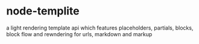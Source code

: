 # node-templite
a light rendering template api which features placeholders, partials, blocks, block flow and rewndering for urls, markdown and markup
